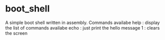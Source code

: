# boot_shell

A simple boot shell written in assembly.
Commands availabe
	help : display the list of commands availabe
	echo : just print the hello message
	1    : clears the screen
